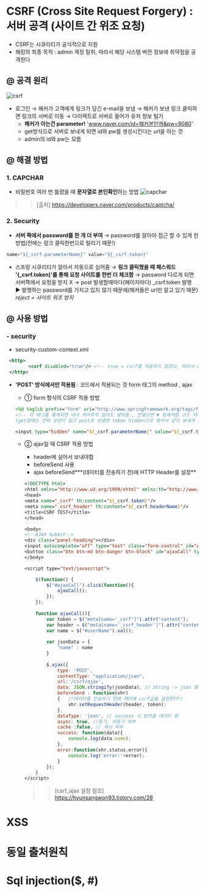 # CSRF (Cross Site Request Forgery) : 서버 공격 (사이트 간 위조 요청)
- CSRF는 시큐리티가 공식적으로 지원
- 해킹의 최종 목적 : admin 계정 탈취, 따라서 해당 시스템 버전 정보에 취약점을 공격한다

## @ 공격 원리 
![csrf](https://user-images.githubusercontent.com/74290204/109007943-0dc25400-76f0-11eb-91fd-e7c8a80a6241.png)

- 로그인 → 해커가 고객에게 링크가 담긴 e-mail을 보냄 → 해커가 보낸 링크 클릭하면 링크의 서버로 이동 → 다이렉트로 서버로 들어가 유저 정보 털기 
    - **해커가 아는건 parameter!** 'www.naver.com/id=해커본인꺼&pw=9080'
    - get방식으로 서버로 보내게 되면 id와 pw를 생성시킨다는 url을 아는 것 
    - admin의 id와 pw는 모름

## @ 해결 방법
### 1. CAPCHAR 
- 비밀번호 여러 번 틀렸을 때 **문자열로 본인확인**하는 방법 
![capchar](https://user-images.githubusercontent.com/74290204/108649042-e6a53000-74ff-11eb-9421-e32ccff49e7a.PNG)

>>[출처] https://developers.naver.com/products/captcha/

### 2. Security
- **서버 쪽에서 password를 한 개 더 부여**  → password를 알아야 접근 할 수 있게 한 방법(전에는 링크 클릭한번으로 털리기 때문!)
```js
name="${_csrf.parameterName}" value="${_csrf.token}" 
```
- 스프링 시큐리티가 알아서 자동으로 심어줌 → **링크 클릭했을 때 패스워드 '(_csrf.token)'를 통해 요청 사이트를 한번 더 체크함** → password 다르게 되면 서버쪽에서 요청을 받지 X → post 발생할때마다(페이지마다)  _csrf.token 발행
<br> ▶ 발행하는 password를 가지고 있지 않기 때문에(해커들은 url만 알고 있기 때문) *reject = 사이트 위조 방지* 

## @ 사용 방법
### - security 
- security-custom-context.xml
```xml
 <http>	
     	<csrf disabled="true"/> <!-- true = csrf를 적용하지 않겠다, 따라서 default=false -> 생략을 하더라도 false로 적용 --> 
 </http> 
```

- **'POST' 방식에서만 적용됨** : 코드에서 적용되는 것 form 태그의 method , ajax 
    - ① form 형식의 CSRF 적용 방법
    ```jsp
    <%@ taglib prefix="form" uri="http://www.springframework.org/tags/form" %>
    <!-- 이 태그를 묶게되면 내가 적어주지 않아도 넣어줌 , 안넣으면 ▼ 밑에처럼 코드 처리를 반드시 해줘야함, 따라서 이 태그 라이브러리로 묶으면 주석처리해도 되는게 자기가 알아서 넣어줌 
    (get일때는 전혀 상관이 없고 post로 보낼땐 token hidden으로 묶어서 같이 보내게 되어있음)-->

    <input type="hidden" name="${_csrf.parameterName}" value="${_csrf.token}" />
    ```

    - ② ajax일 때 CSRF 적용 방법
        - header에 실어서 보내야함 
        - beforeSend 사용
        - ajax beforeSend***(데이터를 전송하기 전)에 HTTP Header를 설정**
        ```jsp
        <!DOCTYPE html>
        <html xmlns="http://www.w3.org/1999/xhtml" xmlns:th="http://www.thymeleaf.org">
        <head>
        <meta name="_csrf" th:content="${_csrf.token}"/>
        <meta name="_csrf_header" th:content="${_csrf.headerName}"/>
        <title>CSRF TEST</title>
        </head>

        <body>
        <!--AJAX Submit-->
        <div class="panel-heading"></div>
        <input autocomplete="off" type="text" class="form-control" id="userName" name="name">
        <button class="btn btn-md btn-danger btn-block" id="ajaxCall" type="button">AJAX Call</button> 
        </body>

        <script type="text/javascript">

            $(function() {
                $("#ajaxCall").click(function(){
                    ajaxCall();
                });
            });
            
            function ajaxCall(){
                var token = $("meta[name='_csrf']").attr("content");
                var header = $("meta[name='_csrf_header']").attr("content");
                var name = $("#userName").val();
                
                var jsonData = {
                    "name" : name
                }
                
                $.ajax({
                    type: 'POST',
                    contentType: "application/json",
                    url:'/csrf/ajax',
                    data: JSON.stringify(jsonData), // String -> json 형태로 변환
                    beforeSend : function(xhr)
                    {   /*데이터를 전송하기 전에 헤더에 csrf값을 설정한다*/
                        xhr.setRequestHeader(header, token);
                    },
                    dataType: 'json', // success 시 받아올 데이터 형
                    async: true, //동기, 비동기 여부
                    cache :false, // 캐시 여부
                    success: function(data){
                        console.log(data.name);
                    },
                    error:function(xhr,status,error){
                        console.log('error:'+error);
                    }
                });
            }
        </script>
        ```

        >> [csrf_ajax 설정 참조] https://hyunsangwon93.tistory.com/28

# XSS
# 동일 출처원칙
# Sql injection($, #)
